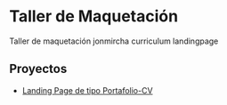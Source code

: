 # Taller de Maquetación

Taller de maquetación jonmircha curriculum landingpage

## Proyectos

- [Landing Page de tipo Portafolio-CV](https://korsakovi.github.io/currculum/portafolio-cv)